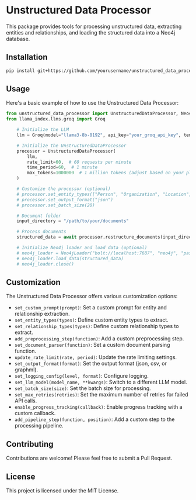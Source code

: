 # Unstructured Data Processor

This package provides tools for processing unstructured data, extracting entities and relationships, and loading the structured data into a Neo4j database.

## Installation

```bash
pip install git+https://github.com/yourusername/unstructured_data_processor.git
```

## Usage

Here's a basic example of how to use the Unstructured Data Processor:

```python
from unstructured_data_processor import UnstructuredDataProcessor, Neo4jLoader
from llama_index.llms.groq import Groq

    # Initialize the LLM
    llm = Groq(model="llama3-8b-8192", api_key="your_groq_api_key", temperature=0)

    # Initialize the UnstructuredDataProcessor
    processor = UnstructuredDataProcessor(
        llm,
        rate_limit=60,  # 60 requests per minute
        time_period=60,  # 1 minute
        max_tokens=1000000  # 1 million tokens (adjust based on your plan)
    )

    # Customize the processor (optional)
    # processor.set_entity_types(["Person", "Organization", "Location", "Event"])
    # processor.set_output_format("json")
    # processor.set_batch_size(20)

    # Document folder
    input_directory = "/path/to/your/documents"

    # Process documents
    structured_data = await processor.restructure_documents(input_directory)

    # Initialize Neo4j loader and load data (optional)
    # neo4j_loader = Neo4jLoader("bolt://localhost:7687", "neo4j", "password")
    # neo4j_loader.load_data(structured_data)
    # neo4j_loader.close()

```

## Customization

The Unstructured Data Processor offers various customization options:

- `set_custom_prompt(prompt)`: Set a custom prompt for entity and relationship extraction.
- `set_entity_types(types)`: Define custom entity types to extract.
- `set_relationship_types(types)`: Define custom relationship types to extract.
- `add_preprocessing_step(function)`: Add a custom preprocessing step.
- `set_document_parser(function)`: Set a custom document parsing function.
- `update_rate_limit(rate, period)`: Update the rate limiting settings.
- `set_output_format(format)`: Set the output format (json, csv, or graphml).
- `set_logging_config(level, format)`: Configure logging.
- `set_llm_model(model_name, **kwargs)`: Switch to a different LLM model.
- `set_batch_size(size)`: Set the batch size for processing.
- `set_max_retries(retries)`: Set the maximum number of retries for failed API calls.
- `enable_progress_tracking(callback)`: Enable progress tracking with a custom callback.
- `add_pipeline_step(function, position)`: Add a custom step to the processing pipeline.

## Contributing

Contributions are welcome! Please feel free to submit a Pull Request.

## License

This project is licensed under the MIT License.
